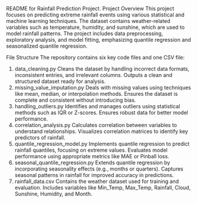 README for Rainfall Prediction Project.
Project Overview
This project focuses on predicting extreme rainfall events using various statistical and machine learning techniques. The dataset contains weather-related variables such as temperature, humidity, and sunshine, which are used to model rainfall patterns. The project includes data preprocessing, exploratory analysis, and model fitting, emphasizing quantile regression and seasonalized quantile regression.

File Structure
The repository contains six key code files and one CSV file:

1. data_cleaning.py
Cleans the dataset by handling incorrect data formats, inconsistent entries, and irrelevant columns.
Outputs a clean and structured dataset ready for analysis.
2. missing_value_imputation.py
Deals with missing values using techniques like mean, median, or interpolation methods.
Ensures the dataset is complete and consistent without introducing bias.
3. handling_outliers.py
Identifies and manages outliers using statistical methods such as IQR or Z-scores.
Ensures robust data for better model performance.
4. correlation_analysis.py
Calculates correlation between variables to understand relationships.
Visualizes correlation matrices to identify key predictors of rainfall.
5. quantile_regression_model.py
Implements quantile regression to predict rainfall quantiles, focusing on extreme values.
Evaluates model performance using appropriate metrics like MAE or Pinball loss.
6. seasonal_quantile_regression.py
Extends quantile regression by incorporating seasonality effects (e.g., months or quarters).
Captures seasonal patterns in rainfall for improved accuracy in predictions.
7. rainfall_data.csv
Contains the weather dataset used for training and evaluation.
Includes variables like Min_Temp, Max_Temp, Rainfall, Cloud, Sunshine, Humidity, and Month.
